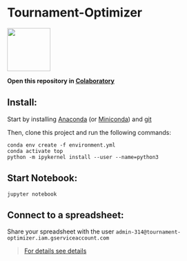 # Tournament-Optimizer

<a href="https://colab.research.google.com/github/dasBurdock/tournament-optimizer"><img src="https://colab.research.google.com/img/colab_favicon.ico" width="100" /></a>

**Open this repository in [Colaboratory](https://colab.research.google.com/github/dasBurdock/tournament-optimizer)**

## Install:

Start by installing [Anaconda](https://www.anaconda.com/distribution/) 
(or [Miniconda](https://docs.conda.io/en/latest/miniconda.html)) 
and [git](https://git-scm.com/downloads)

Then, clone this project and run the following commands:
```
conda env create -f environment.yml
conda activate top
python -m ipykernel install --user --name=python3
```

## Start Notebook:
```
jupyter notebook
```

## Connect to a spreadsheet: 

Share your spreadsheet with the user `admin-314@tournament-optimizer.iam.gserviceaccount.com`

> [For details see details](https://gspread.readthedocs.io/en/latest/oauth2.html)